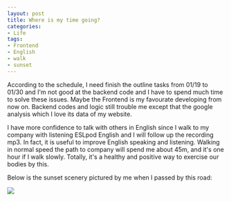 ```yaml
---
layout: post
title: Where is my time going?
categories:
- Life
tags:
- Frontend
- English
- walk
- sunset
---
```


According to the schedule, I need finish the outline tasks from 01/19 to 01/30 and I'm not good at the backend code and I have to spend much time to solve these issues. Maybe the Frontend is my favourate developing from now on. Backend codes and logic still trouble me except that the google analysis which I love its data of my website.  

I have more confidence to talk with others in English since I walk to my company with listening ESLpod English and I will follow up the recording mp3. In fact, it is useful to improve English speaking and listening. Walking in normal speed the path to company will spend me about 45m, and it's one hour if I walk slowly. Totally, it's a healthy and positive way to exercise our bodies by this.  

Below is the sunset scenery pictured by me when I passed by this road:  

![](http://i1154.photobucket.com/albums/p531/luolinjia/blog%20images/20150119_1_zps4616b650.jpg)  
